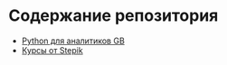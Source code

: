 # Содержание репозитория

+ [Python для аналитиков GB](/PythonForAnalysts/README.MD)
+ [Курсы от Stepik](/StepikPython/README.MD)
